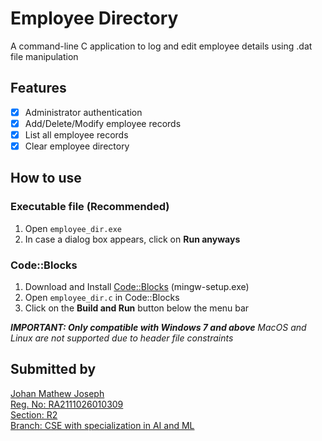 # Employee Directory

A command-line C application to log and edit employee details using .dat file manipulation

## Features
- [x] Administrator authentication
- [x] Add/Delete/Modify employee records
- [x] List all employee records
- [x] Clear employee directory

## How to use

### Executable file (Recommended)
1. Open `employee_dir.exe`
2. In case a dialog box appears, click on **Run anyways**

### Code::Blocks
1. Download and Install [Code::Blocks](http://www.codeblocks.org/downloads/binaries/#imagesoswindows48pnglogo-microsoft-windows) (mingw-setup.exe)
2. Open `employee_dir.c` in Code::Blocks
3. Click on the **Build and Run** button below the menu bar

***IMPORTANT: Only compatible with Windows 7 and above***
*MacOS and Linux are not supported due to header file constraints*

## Submitted by
[Johan Mathew Joseph<br/>
Reg. No: RA2111026010309<br/>
Section: R2<br/>
Branch: CSE with specialization in AI and ML](https://github.com/johanjoseph02)